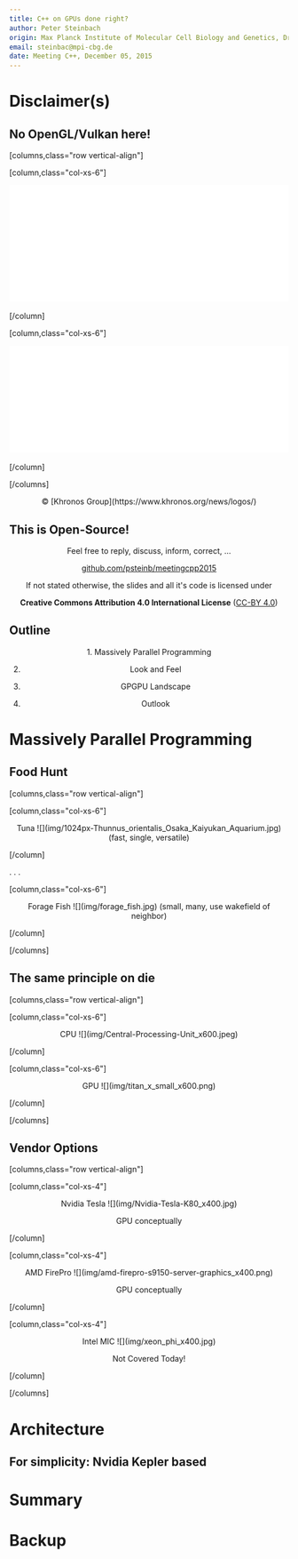 ```yaml
---
title: C++ on GPUs done right?
author: Peter Steinbach
origin: Max Planck Institute of Molecular Cell Biology and Genetics, Dresden
email: steinbac@mpi-cbg.de
date: Meeting C++, December 05, 2015
---
```



# Disclaimer(s)



## No OpenGL/Vulkan here!

[columns,class="row vertical-align"]

[column,class="col-xs-6"]

![](img/OpenGL_Nov14/OpenGL_White_500px_Nov14.png)

[/column]

[column,class="col-xs-6"]

![](img/Vulkan_Mar15/Vulkan_White_500px_Mar15.png)

[/column]

[/columns]

<center>
&copy; [Khronos Group](https://www.khronos.org/news/logos/)
</center>

## This is Open-Source!

<center>
Feel free to reply, discuss, inform, correct, ...   

[github.com/psteinb/meetingcpp2015](https://github.com/psteinb/meetingcpp2015)

</center>

<center>
If not stated otherwise, the slides and all it's code is licensed under

__Creative Commons Attribution 4.0 International License__ ([CC-BY 4.0](http://creativecommons.org/licenses/by/4.0/))
</center>


## Outline

<center>
1. Massively Parallel Programming

2. Look and Feel

3. GPGPU Landscape

4. Outlook
</center>


# Massively Parallel Programming


## Food Hunt

[columns,class="row vertical-align"]

[column,class="col-xs-6"]

<center>
Tuna  
![](img/1024px-Thunnus_orientalis_Osaka_Kaiyukan_Aquarium.jpg)  
(fast, single, versatile)
</center>

[/column]

. . .

[column,class="col-xs-6"]

<center>
Forage Fish  
![](img/forage_fish.jpg)
(small, many, use wakefield of neighbor)
</center>

[/column]

[/columns]



## The same principle on die

[columns,class="row vertical-align"]

[column,class="col-xs-6"]

<center>
CPU  
![](img/Central-Processing-Unit_x600.jpeg)
</center>

[/column]

[column,class="col-xs-6"]

<center>
GPU  
![](img/titan_x_small_x600.png)
</center>

[/column]

[/columns]


## Vendor Options

[columns,class="row vertical-align"]

[column,class="col-xs-4"]

<center>
Nvidia Tesla  
![](img/Nvidia-Tesla-K80_x400.jpg)

GPU conceptually
</center>

[/column]

[column,class="col-xs-4"]

<center>
AMD FirePro  
![](img/amd-firepro-s9150-server-graphics_x400.png)

GPU conceptually
</center>

[/column]

[column,class="col-xs-4"]

<center>
Intel MIC  
![](img/xeon_phi_x400.jpg)

Not Covered Today!
</center>

[/column]

[/columns]


# Architecture

## For simplicity: Nvidia Kepler based



# Summary

# Backup

